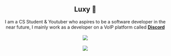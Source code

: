 <h2 align="center">
    Luxy 🖤
</h2>
<p align="center">
    I am a CS Student & Youtuber who aspires to be a software developer in the near future, I mainly work as a developer on a VoIP platform called <strong> <a href="https://discord.com">Discord</a></strong>
<br>
<br>
<a href="https://github.com/ZeroDiscord/">
        <img src="https://komarev.com/ghpvc/?username=ZeroDiscord&color=red" />
  </a> 
<br>
<br>
<a href="https://discord.com/users/709698877036429363">
        <img src="https://lanyard.cnrad.dev/api/709698877036429363" />
    </a>
